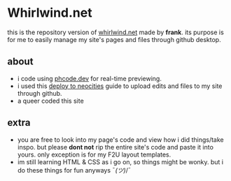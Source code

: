 # Whirlwind.net
this is the repository version of [whirlwind.net](https://whirlwind.neocities.org/) made by **frank**. its purpose is for me to easily manage my site's pages and files through github desktop.

## about
- i code using [phcode.dev](https://phcode.dev/) for real-time previewing.
- i used this [deploy to neocities](https://github.com/burned-salmon/deploy-to-neocities-template) guide to upload edits and files to my site through github.
- a queer coded this site

## extra
- you are free to look into my page's code and view how i did things/take inspo. but please **dont not** rip the entire site's code and paste it into yours. only exception is for my F2U layout templates.
-  im still learning HTML & CSS as i go on, so things might be wonky. but i do these things for fun anyways ¯_(ツ)_/¯
